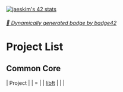 [![jaeskim's 42 stats](https://badge42.herokuapp.com/api/stats/floogman?privacyName=true&privacyEmail=true)](https://github.com/JaeSeoKim/badge42)

###### [🚀 Dynamically generated badge by badge42](https://github.com/JaeSeoKim/badge42)

# Project List
## Common Core
| Project |
| = |
| [libft](https://github.com/excubitrix/42cursus/tree/main/libft) |
| []() |
